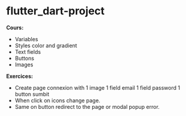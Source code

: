 # flutter_dart-project

**Cours:**
- Variables
- Styles color and gradient
- Text fields
- Buttons 
- Images

**Exercices:**
- Create page connexion with
  1 image 
  1 field email
  1 field password
  1 button sumbit
- When click on icons change page.
- Same on button redirect to the page or 
  modal popup error.